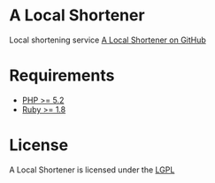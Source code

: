A Local Shortener
=================

Local shortening service
[A Local Shortener on GitHub](https://github.com/freayd/a-local-shortener)

Requirements
============

* [PHP >= 5.2](http://www.php.net/)
* [Ruby >= 1.8](http://www.ruby-lang.org/)

License
=======

A Local Shortener is licensed under the [LGPL](http://www.gnu.org/licenses/lgpl.txt)
